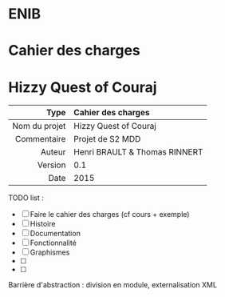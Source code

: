 # ENIB

# Cahier des charges

# Hizzy Quest of Couraj

| Type          | Cahier des charges             |
| ------------: | :----------------------------- |
| Nom du projet | Hizzy Quest of Couraj          |
| Commentaire   | Projet de S2 MDD               |
| Auteur        | Henri BRAULT & Thomas RINNERT  |
| Version       | 0.1                            |
| Date          | 2015                           |

TODO list :
 - [ ] Faire le cahier des charges (cf cours + exemple)
 - [ ] Histoire
 - [ ] Documentation
 - [ ] Fonctionnalité
 - [ ] Graphismes
 - [ ] 
 - [ ] 
 
Barrière d'abstraction : division en module, externalisation XML
